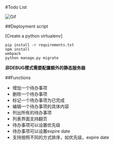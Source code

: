 #Todo List

![Gif](https://github.com/ywtdzh/TODO_List/tree/master/Screenshots/GIF.gif)

##Deployment script

[Create a python virtualenv]

```shell
pip install -r requirements.txt 
npm install
webpack
python manage.py migrate
```

**非DEBUG模式需要配置额外的静态服务器**

##Functions

* 增加一个待办事项
* 删除一个待办事项
* 标记一个待办事项为已完成
* 编辑一个待办事项的具体内容
* 列出所有的待办事项
* 列表界面支持翻页
* 待办事项可以设置优先级
* 待办事项可以设置expire date
* 支持按照不同的方式排序，如优先级，expire date